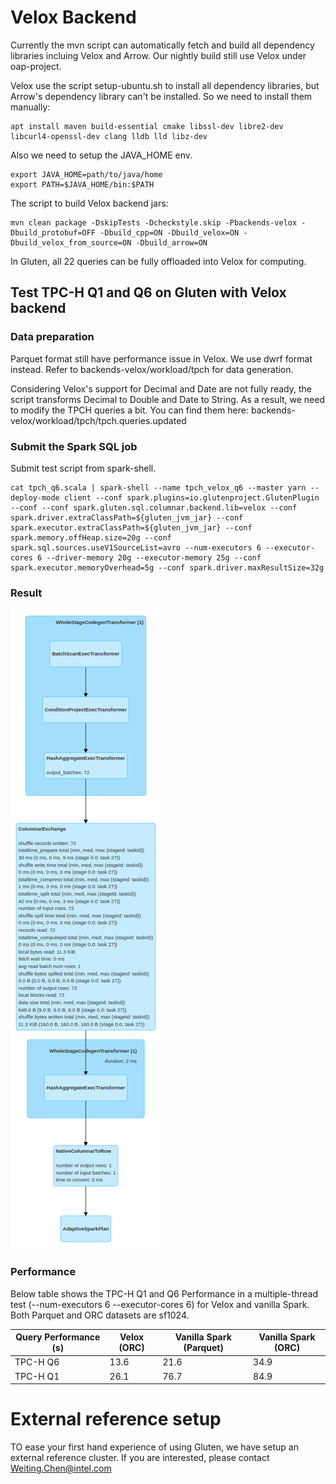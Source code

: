 # Velox Backend

Currently the mvn script can automatically fetch and build all dependency libraries incluing Velox and Arrow. Our nightly build still use Velox under oap-project. 

Velox use the script setup-ubuntu.sh to install all dependency libraries, but Arrow's dependency library can't be installed. So we need to install them manually:

```shell script
apt install maven build-essential cmake libssl-dev libre2-dev libcurl4-openssl-dev clang lldb lld libz-dev
```

Also we need to setup the JAVA_HOME env.
```shell script
export JAVA_HOME=path/to/java/home
export PATH=$JAVA_HOME/bin:$PATH
```


The script to build Velox backend jars:

```shell script
mvn clean package -DskipTests -Dcheckstyle.skip -Pbackends-velox -Dbuild_protobuf=OFF -Dbuild_cpp=ON -Dbuild_velox=ON -Dbuild_velox_from_source=ON -Dbuild_arrow=ON
```

In Gluten, all 22 queries can be fully offloaded into Velox for computing.  

## Test TPC-H Q1 and Q6 on Gluten with Velox backend

### Data preparation

Parquet format still have performance issue in Velox. We use dwrf format instead. Refer to backends-velox/workload/tpch for data generation.

Considering Velox's support for Decimal and Date are not fully ready, the script transforms Decimal to Double and Date to String. As a result, we need to modify the TPCH queries a bit. You can find them here: backends-velox/workload/tpch/tpch.queries.updated

### Submit the Spark SQL job


Submit test script from spark-shell.

```shell script
cat tpch_q6.scala | spark-shell --name tpch_velox_q6 --master yarn --deploy-mode client --conf spark.plugins=io.glutenproject.GlutenPlugin --conf --conf spark.gluten.sql.columnar.backend.lib=velox --conf spark.driver.extraClassPath=${gluten_jvm_jar} --conf spark.executor.extraClassPath=${gluten_jvm_jar} --conf spark.memory.offHeap.size=20g --conf spark.sql.sources.useV1SourceList=avro --num-executors 6 --executor-cores 6 --driver-memory 20g --executor-memory 25g --conf spark.executor.memoryOverhead=5g --conf spark.driver.maxResultSize=32g
```

### Result

![TPC-H Q6](./image/TPC-H_Q6_DAG.png)

### Performance

Below table shows the TPC-H Q1 and Q6 Performance in a multiple-thread test (--num-executors 6 --executor-cores 6) for Velox and vanilla Spark.
Both Parquet and ORC datasets are sf1024.

| Query Performance (s) | Velox (ORC) | Vanilla Spark (Parquet) | Vanilla Spark (ORC) |
|---------------- | ----------- | ------------- | ------------- |
| TPC-H Q6 | 13.6 | 21.6  | 34.9 |
| TPC-H Q1 | 26.1 | 76.7 | 84.9 |

# External reference setup

TO ease your first hand experience of using Gluten, we have setup an external reference cluster. If you are interested, please contact Weiting.Chen@intel.com

